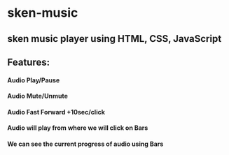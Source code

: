 # sken-music
## sken music player using HTML, CSS, JavaScript
## Features:
#### Audio Play/Pause
#### Audio Mute/Unmute
#### Audio Fast Forward +10sec/click
#### Audio will play from where we will click on Bars
#### We can see the current progress of audio using Bars
